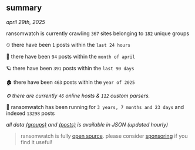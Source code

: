 
## summary
_april 29th, 2025_

ransomwatch is currently crawling `367` sites belonging to `182` unique groups

⏲ there have been `1` posts within the `last 24 hours`

🦈 there have been `94` posts within the `month of april`

🪐 there have been `391` posts within the `last 90 days`

🏚 there have been `463` posts within the `year of 2025`

_⚙️ there are currently `46` online hosts & `112` custom parsers._

🦕 ransomwatch has been running for `3 years, 7 months and 23 days` and indexed `13298` posts

_all data  [(groups)](http://ransomwhat.telemetry.ltd/groups) and [(posts)](http://ransomwhat.telemetry.ltd/posts) is available in JSON (updated hourly)_

> ransomwatch is fully [open source](https://github.com/joshhighet/ransomwatch#ransomwatch--). please consider [sponsoring](https://github.com/sponsors/joshhighet) if you find it useful!
